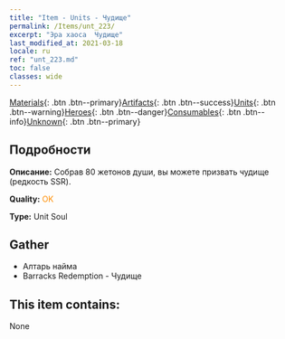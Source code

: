 ```yaml
---
title: "Item - Units - Чудище"
permalink: /Items/unt_223/
excerpt: "Эра хаоса  Чудище"
last_modified_at: 2021-03-18
locale: ru
ref: "unt_223.md"
toc: false
classes: wide
---
```

 [Materials](/ru/Items/){: .btn .btn--primary}[Artifacts](/ru/Items/Artifacts/){: .btn .btn--success}[Units](/ru/Items/Units/){: .btn .btn--warning}[Heroes](/ru/Items/Heroes/){: .btn .btn--danger}[Consumables](/ru/Items/Consumables/){: .btn .btn--info}[Unknown](/ru/Items/Unknown/){: .btn .btn--primary}

## Подробности
 **Описание:** Собрав 80 жетонов души, вы можете призвать чудище (редкость SSR).

 **Quality:** <span style="color: #FF8C00">OK</span>

 **Type:** Unit Soul

## Gather

*    Алтарь найма 
*    Barracks Redemption - Чудище 

## This item contains:

  None


